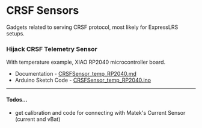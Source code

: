# CRSF Sensors
Gadgets related to serving CRSF protocol, most likely for ExpressLRS setups.


### Hijack CRSF Telemetry Sensor
With temperature example, XIAO RP2040 microcontroller board.

 - Documentation - [CRSFSensor_temp_RP2040.md]( CRSFSensor_temp_RP2040.md )
 - Arduino Sketch Code - [CRSFSensor_temp_RP2040.ino]( CRSFSensor_temp_RP2040.ino )



--- 

#### Todos...
- get calibration and code for connecting with Matek's Current Sensor (current and vBat)

